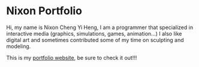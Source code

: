 # Nixon Portfolio

Hi, my name is Nixon Cheng Yi Heng, I am a programmer that specialized in interactive media (graphics, simulations, games, animation...) I also like digital art and sometimes contributed some of my time on sculpting and modeling.

This is my [portfolio website](https://nixon-voxell.github.io/nixon-portfolio.github.io), be sure to check it out!!!